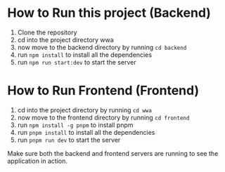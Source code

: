 # How to Run this project (Backend)
1. Clone the repository
2. cd into the project directory wwa
3. now move to the backend directory by running `cd backend`
4. run `npm install` to install all the dependencies
5. run `npm run start:dev` to start the server

# How to Run Frontend (Frontend)
1. cd into the project directory by running `cd wwa`
2. now move to the frontend directory by running `cd frontend`
3. run `npm install -g pnpm` to install pnpm
4. run `pnpm install` to install all the dependencies
5. run `pnpm run dev` to start the server


Make sure both the backend and frontend servers are running to see the application in action.

